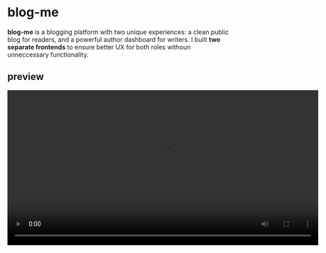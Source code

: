 # blog-me

**blog-me** is a blogging platform with two unique experiences: a clean public blog for readers, and a powerful author dashboard for writers. I built **two separate frontends** to ensure better UX for both roles withoun unneccessary functionality.

## preview

<video src="./frontend-public/public/blogme-preview.mp4" controls width="700" />

---

## features

- **authentication** with JWT + bcrypt
- **separate author interface** (React 19 + Vite) to manage posts
- **image upload** with `multer` + `Cloudinary`
- **comment system** under each post
- **post visibility** toggle (published/draft)
- **Prisma ORM + PostgreSQL** for oersistent backend

---

## tech stack

### backend

- Node.js + Express
- PostgreSQL + Prisma ORM
- JWT + bcrypt for auth
- Multer + Cloudinary for image uploads
- dotenv for secure config

### frontend

- React 19 + Vite
- React Router
- Tailwind CSS
- LocalStorage for token/session
- Custom components: `PostCard`, `CreatePostForm`, `EditPost`, `CommentList`

---

## next steps

- add markdown support for post formatting
- add search bar and filtering by tag/category
- like system or emoji-based reactions
- archive view with calendar-based navigation
- UI polish — animations, transitions, better empty states

---

## what i learned

- structuring fullstack apps with clean separation between frontend/backend
- thinking about UX for different roles (writer vs reader)

---

i am currently building out my portfolio — learning fast, building fast, and refining my craft every day. if this project speaks to you, feel free to [connect with me](https://github.com/ssendns). i am always open to collaborating on cool, meaningful projects.
